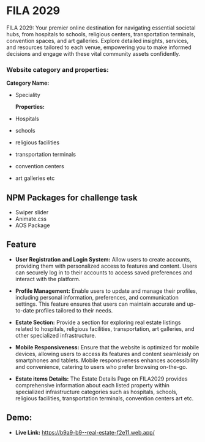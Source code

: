 # FILA 2029

FILA 2029: Your premier online destination for navigating essential societal hubs, from hospitals to schools, religious centers, transportation terminals, convention spaces, and art galleries. Explore detailed insights, services, and resources tailored to each venue, empowering you to make informed decisions and engage with these vital community assets confidently.

### Website category and properties:

**Category Name:**
- Speciality

  **Properties:**
- Hospitals
- schools
- religious facilities
- transportation
  terminals
- convention centers
- art galleries etc

## NPM Packages for challenge task

- Swiper slider
- Animate.css
- AOS Package

## Feature

- **User Registration and Login System:** Allow users to create accounts, providing them with personalized access to features and content. Users can securely log in to their accounts to access saved preferences and interact with the platform.

- **Profile Management:** Enable users to update and manage their profiles, including personal information, preferences, and communication settings. This feature ensures that users can maintain accurate and up-to-date profiles tailored to their needs.

- **Estate Section:** Provide a section for exploring real estate listings related to hospitals, religious facilities, transportation, art galleries, and other specialized infrastructure.

- **Mobile Responsiveness:** Ensure that the website is optimized for mobile devices, allowing users to access its features and content seamlessly on smartphones and tablets. Mobile responsiveness enhances accessibility and convenience, catering to users who prefer browsing on-the-go.

- **Estate items Details:** The Estate Details Page on FILA2029 provides comprehensive information about each listed property within specialized infrastructure categories such as hospitals, schools, religious facilities, transportation terminals, convention centers art etc.

## Demo:

- **Live Link:** https://b9a9-b9--real-estate-f2e11.web.app/
